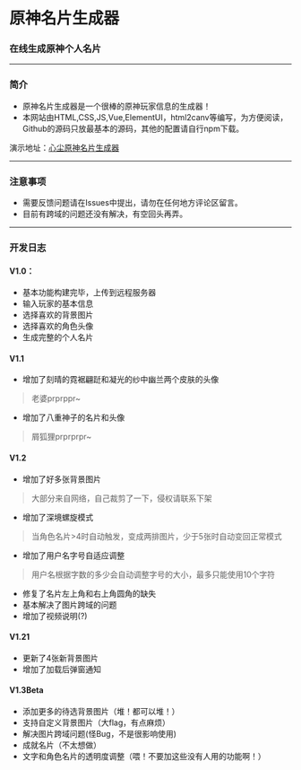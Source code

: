 # 原神名片生成器
### 在线生成原神个人名片
--- 
### 简介
+ 原神名片生成器是一个很棒的原神玩家信息的生成器！
+ 本网站由HTML,CSS,JS,Vue,ElementUI，html2canv等编写，为方便阅读，Github的源码只放最基本的源码，其他的配置请自行npm下载。

演示地址：[心尘原神名片生成器](https://my.wulvxinchen.cn/genshincard/)

---
### 注意事项
+ 需要反馈问题请在Issues中提出，请勿在任何地方评论区留言。
+ 目前有跨域的问题还没有解决，有空回头再弄。

---
### 开发日志
#### V1.0：
+ 基本功能构建完毕，上传到远程服务器
+ 输入玩家的基本信息
+ 选择喜欢的背景图片
+ 选择喜欢的角色头像
+ 生成完整的个人名片

#### V1.1
+ 增加了刻晴的霓裾翩跹和凝光的纱中幽兰两个皮肤的头像
> 老婆prprppr~
+ 增加了八重神子的名片和头像
> 屑狐狸prprprpr~

#### V1.2
+ 增加了好多张背景图片
> 大部分来自网络，自己裁剪了一下，侵权请联系下架
+ 增加了深境螺旋模式
> 当角色名片>4时自动触发，变成两排图片，少于5张时自动变回正常模式
+ 增加了用户名字号自适应调整
> 用户名根据字数的多少会自动调整字号的大小，最多只能使用10个字符
+ 修复了名片左上角和右上角圆角的缺失
+ 基本解决了图片跨域的问题
+ 增加了视频说明(?)

#### V1.21
+ 更新了4张新背景图片
+ 增加了加载后弹窗通知

#### V1.3Beta
+ 添加更多的待选背景图片（堆！都可以堆！）
+ 支持自定义背景图片（大flag，有点麻烦）
+ 解决图片跨域问题(怪Bug，不是很影响使用)
+ 成就名片（不太想做）
+ 文字和角色名片的透明度调整（喂！不要加这些没有人用的功能啊！）
